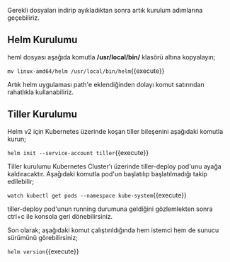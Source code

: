 Gerekli dosyaları indirip ayıkladıktan sonra artık kurulum adımlarına geçebiliriz.

## Helm Kurulumu

heml dosyası aşağıda komutla **/usr/local/bin/** klasörü altına kopyalayın;

`mv linux-amd64/helm /usr/local/bin/helm`{{execute}} 

Artık helm uygulaması path'e eklendiğinden dolayı komut satırından rahatlıkla kullanabiliriz. 

## Tiller Kurulumu

Helm v2 için Kubernetes üzerinde koşan tiller bileşenini aşağıdaki komutla kurun;

`helm init --service-account tiller`{{execute}}

Tiller kurulumu Kubernetes Cluster'ı üzerinde tiller-deploy pod'unu ayağa kaldıracaktır. Aşağıdaki komutla pod'un başlatılıp başlatılmadığı takip edilebilir;

`watch kubectl get pods --namespace kube-system`{{execute}}

tiller-deploy pod'unun running durumuna geldiğini gözlemlekten sonra ctrl+c ile konsola geri dönebilirsiniz.

Son olarak; aşağıdaki komut çalıştırıldığında hem istemci hem de sunucu sürümünü görebilirsiniz;

`helm version`{{execute}}